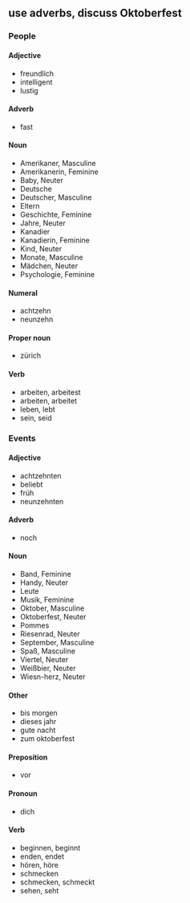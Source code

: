 ## use adverbs, discuss Oktoberfest
### People
#### Adjective
- freundlich
- intelligent
- lustig
#### Adverb
- fast
#### Noun
- Amerikaner, Masculine
- Amerikanerin, Feminine
- Baby, Neuter
- Deutsche
- Deutscher, Masculine
- Eltern
- Geschichte, Feminine
- Jahre, Neuter
- Kanadier
- Kanadierin, Feminine
- Kind, Neuter
- Monate, Masculine
- Mädchen, Neuter
- Psychologie, Feminine
#### Numeral
- achtzehn
- neunzehn
#### Proper noun
- zürich
#### Verb
- arbeiten, arbeitest
- arbeiten, arbeitet
- leben, lebt
- sein, seid
### Events
#### Adjective
- achtzehnten
- beliebt
- früh
- neunzehnten
#### Adverb
- noch
#### Noun
- Band, Feminine
- Handy, Neuter
- Leute
- Musik, Feminine
- Oktober, Masculine
- Oktoberfest, Neuter
- Pommes
- Riesenrad, Neuter
- September, Masculine
- Spaß, Masculine
- Viertel, Neuter
- Weißbier, Neuter
- Wiesn-herz, Neuter
#### Other
- bis morgen
- dieses jahr
- gute nacht
- zum oktoberfest
#### Preposition
- vor
#### Pronoun
- dich
#### Verb
- beginnen, beginnt
- enden, endet
- hören, höre
- schmecken
- schmecken, schmeckt
- sehen, seht
